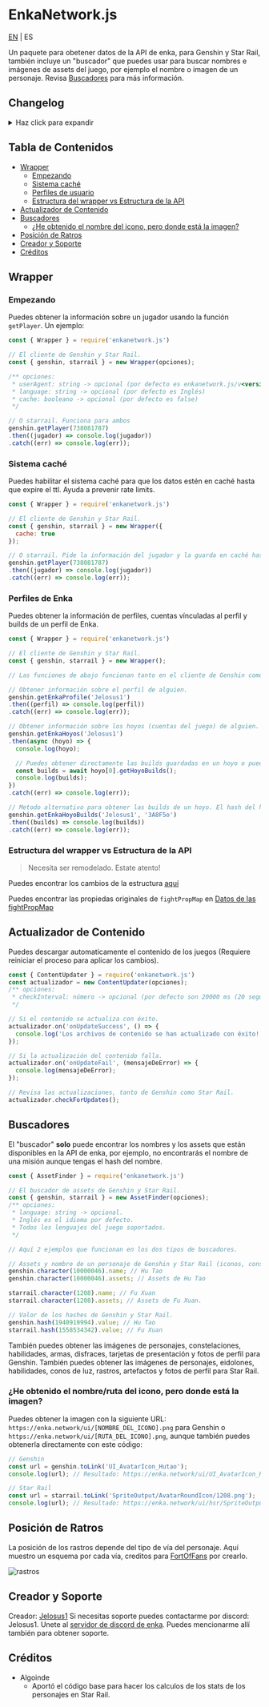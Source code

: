 # EnkaNetwork.js


[EN](/README.md) | ES

Un paquete para obetener datos de la API de enka, para Genshin y Star Rail, también incluye un "buscador" que puedes usar para buscar nombres e imágenes de assets del juego, por ejemplo el nombre o imagen de un personaje. Revisa [Buscadores](#buscadores) para más información.

## Changelog
<details>
  <summary>Haz click para expandir</summary>

	- v2.6.5:
	  - Arreglado el error donde los valores del Salón olvidado y la Memoria del Caos eran incorrectos.
	  - Añadidos los elementos de los personajes en Genshin Impact.
	  - Cambiado como funciona `fhLastFinishedFloor` para añadir los valores del último piso acabado para jarilo vi y el xianzhou luofu. Revisa los cambios importantes (BREAKING_CHANGES.md)
	- v2.6.3:
	  - Añadido el contenido de la versión 1.6 de Star Rail.
	- v2.6.2:
	  - Me he olvidado de incluir algunas propiedades en el json de los hashes de Genshin :)
	- v2.6.1:
	  - Añadido el contenido de la versión 4.3 de Genshin.
	- v2.6.0:
	  - Añadido el calculo de stats de los personajes en Star Rail.
	  - Añadido el contenido de la versión de 1.5 de Star Rail.
	- v2.5.3:
	  - Añadido el contenido de la versión 4.2 de Genshin.
	- v2.5.2:
    - Arreglada la ruta de los iconos de los rastros.
	  - Arreglado un bug sobre las fotos de perfil en Star Rail.
	- v2.5.1:
	  - Añadido el contenido de la versión 1.4 de Star Rail.
	  - Actualizada la estructura de los registros del jugador para que coincida con la API.
	- v2.5.0 (contiene cambios importantes menores (./BREAKING_CHANGES.md#from-v221-to-250)):
	  - Añadido full soporte para la API de Star Rail.
	  - Implementado el nuevo sistema de fotos de perfil de Genshin.
	  - Mejorada la optimización.
	  - Arreglados algunos bugs.
	- v2.2.1:
	  - Añadido el contenido de la versión 4.0.
	  - Arreglado cuando un jugador tenía en su perfil al Viajero sin elemento, tiraría un error.
	  - Arreglada la incorrecta visualización de los assets del Viajero.
	  - Algunos bugs arreglados.
	- v2.1.9:
	  - Añadida barra diagonal al final de los endpoints relacionados con los perfiles de Enka para evitar redirecciones y mejorar la estabilidad de los rate limits.
	- v2.1.8:
	  - Arreglo rápido del problema de cuando un usuario tenía builds de Honkai: Star Rail en el hoyo de su perfil tiraría un error al intentar obtenerlas, el soporte para dichos hoyos vendrá muy pronto.
	- v2.1.7:
	  - Añadido el contenido de la versión 3.8.
	- v2.1.6:
	  - Añadido el contenido de la versión 3.7.
	  - Añadido un parseador para parsear las IDs de los substats de un artefacto: `Wrapper.parseSubstats()`.
	- v2.1.4:
	  - Removido el recargar automático de los archivos porque incrementaría enormemente el tiempo de petición de información de los jugadores.
	- v2.1.3:
	  - Arreglado cuando al usar el método `character()` de la clase **AssetFinder** e introducir la id de personaje de uno de los viajeros con su id de habilidad de elemento tiraraba un error.
	  - Arreglado cuando el actualizador de contenido descargaba los archivos con el contenido incompleto, desembocando en errores.
	  - Ahora no será necesario reiniciar la aplicación cuando los archivos de contenido se descarguen para leer su nuevo contenido.
	  - Si algún archivo caché se corrompe se eliminará automáticamente y se creará uno nuevo con datos frescos.
	  - Ahora puedes borrar el directorio del caché con `CacheHandler.deleteCacheDirectory()`.
	- v2.1.2:
	  - Arreglado cuando el jugador tenía al Viajero/a en el perfil tiraba un error.
	- v2.1.1:
	  - Arreglado el error que mostraba erróneamente el orden de las habilidades de los personajes.
	  - Añadido un buscador de disfraces a `AssetFinder`.
	  - Añadido el contenido de la versión 3.5.
	- v2.1.0 ([Cambios rompedores](/BREAKING_CHANGES.md) desde <v2.0.2):
	  - Implementadas las nuevas rutas y los datos de los perfiles.
	  - Cambia la estructura de los perfiles, revisé la [nueva estructura](/STRUCTURE.md).
	  - Actualizado la estructura del jugador para añadir el campo `owner`.
	  - Arreglado cuando buscas el nombre de un arma devuelve un string vacío.
	  - Arreglados bugs y errores.
	- v2.0.2:
	  - Arreglado cuando el arma del personaje no tiene refinamiento salta un error.
	- v2.0.1:
	  - Cambiada la ruta de peticiones de información del jugador, ya que `/u/<UID>/__data.json` no se usará más y en 2 días dejará de existir.
	  - Eliminado el parametro `key` de la clase **Wrapper** ya que no se necesita más.
	  - Añadida la ruta del perfil del jugador (en caso de exista) a la estructura del jugador.
	- v2.0.0:
	  - La estructura de los datos y alguna estructura del paquete han sido rediseñadas.
	  - Se han juntado las clases `AssetNameFinder` y `AssetImageFinder` en `AssetFinder`.
	  - Añadido un auto actualizador de contenido para el contenido de las nuevas versiones de Genshin Impact.
	  - Añadido un sistema de caché (opcional) para reducir las peticiones a la API de Enka.
	  - Arreglados algunos bugs y errores.
	  - Añadido JSDoc.
	- v1.3.10: 
	  - Archivos del paquete reducidos.
	- v1.3.9:
	  - Añadido el contenido de la versión 3.3 + los idiomas IT y TR.
	- v1.3.6
	  - Añadido el contenido de la versión 3.2.
	  - Ahora puedes acceder a los nombres/imágenes de los assets directamente desde los objetos de personajes, tarjetas, etc.
	- v1.3.0:
	  - Arreglados los talentos de Ayaka y Mona.
	  - Añadido el proudSkillExtraLevelMap faltante.
	  - Añadido soporte para User Agent personalizados en las solicitudes.
	  - Añadido el contenido de la versión 3.1.
	- v1.2.1:
	  - Mejorada la estructura de los datos para un mejor manejo.
	  - Ahora los valores vacíos retornarán arreglos, objetos y strings vacíos en vez de null.
	  - Solucionados algunos bugs.
	  - Añadido soporte para la API de perfiles.
	- v1.1.1:
	  - Añadido el contenido de la versión 3.0.
	  - Añadidas las imágenes gacha de los personajes.
	  - Cambiada la url del CDN de enka.
	- v1.0.1:
	  - Cambiada la URL de peticiones para evitar códigos 301 innecesarios.
</details>

## Tabla de Contenidos
- [Wrapper](#wrapper)
	- [Empezando](#empezando)
	- [Sistema caché](#sistema-caché)
	- [Perfiles de usuario](#perfiles-de-enka)
	- [Estructura del wrapper vs Estructura de la API](#estructura-del-wrapper-vs-estructura-de-la-api)
- [Actualizador de Contenido](#actualizador-de-contenido)
- [Buscadores](#buscadores)
	- [¿He obtenido el nombre del icono, pero donde está la imagen?](#¿he-obtenido-el-nombreruta-del-icono-pero-donde-está-la-imagen)
- [Posición de Ratros](#posición-de-ratros)
- [Creador y Soporte](#creador-y-soporte) 
- [Créditos](#créditos)

## Wrapper

### Empezando
Puedes obtener la información sobre un jugador usando la función `getPlayer`. Un ejemplo:
```js
const { Wrapper } = require('enkanetwork.js')

// El cliente de Genshin y Star Rail.
const { genshin, starrail } = new Wrapper(opciones);

/** opciones:
 * userAgent: string -> opcional (por defecto es enkanetwork.js/v<versión_del_paquete>)
 * language: string -> opcional (por defecto es Inglés)
 * cache: booleano -> opcional (por defecto es false) 
 */

// O starrail. Funciona para ambos
genshin.getPlayer(738081787)
.then((jugador) => console.log(jugador))
.catch((err) => console.log(err));
```

### Sistema caché
Puedes habilitar el sistema caché para que los datos estén en caché hasta que expire el ttl. Ayuda a prevenir rate limits.
```js
const { Wrapper } = require('enkanetwork.js')

// El cliente de Genshin y Star Rail.
const { genshin, starrail } = new Wrapper({
  cache: true
});

// O starrail. Pide la información del jugador y la guarda en caché hasta que el ttl expire.
genshin.getPlayer(738081787)
.then((jugador) => console.log(jugador))
.catch((err) => console.log(err));
```

### Perfiles de Enka
Puedes obtener la información de perfiles, cuentas vínculadas al perfil y builds de un perfil de Enka.
```js
const { Wrapper } = require('enkanetwork.js')

// El cliente de Genshin y Star Rail.
const { genshin, starrail } = new Wrapper();

// Las funciones de abajo funcionan tanto en el cliente de Genshin como en el de Star Rail.

// Obtener información sobre el perfil de alguien.
genshin.getEnkaProfile('Jelosus1')
.then((perfil) => console.log(perfil))
.catch((err) => console.log(err));

// Obtener información sobre los hoyos (cuentas del juego) de alguien. 
genshin.getEnkaHoyos('Jelosus1')
.then(async (hoyo) => {
  console.log(hoyo);

  // Puedes obtener directamente las builds guardadas en un hoyo o puedes usar el metodo fuera de el callback "then".
  const builds = await hoyo[0].getHoyoBuilds();
  console.log(builds);
})
.catch((err) => console.log(err));

// Metodo alternativo para obtener las builds de un hoyo. El hash del hoyo es requerido.
genshin.getEnkaHoyoBuilds('Jelosus1', '3A8F5o')
.then((builds) => console.log(builds))
.catch((err) => console.log(err));
```

### Estructura del wrapper vs Estructura de la API

> Necesita ser remodelado. Estate atento!

Puedes encontrar los cambios de la estructura [aquí](/STRUCTURE.md)

Puedes encontrar las propiedas originales de `fightPropMap` en [Datos de las fightPropMap](https://api.enka.network/#/api_es?id=fightprop)

## Actualizador de Contenido
Puedes descargar automaticamente el contenido de los juegos (Requiere reiniciar el proceso para aplicar los cambios).
```js
const { ContentUpdater } = require('enkanetwork.js')
const actualizador = new ContentUpdater(opciones);
/** opciones:
 * checkInterval: número -> opcional (por defecto son 20000 ms (20 segundos))
 */

// Si el contenido se actualiza con éxito.
actualizador.on('onUpdateSuccess', () => {
  console.log('Los archivos de contenido se han actualizado con éxito!');
});

// Si la actualización del contenido falla.
actualizador.on('onUpdateFail', (mensajeDeError) => {
  console.log(mensajeDeError);
});

// Revisa las actualizaciones, tanto de Genshin como Star Rail.
actualizador.checkForUpdates();
```

## Buscadores
El "buscador" **solo** puede encontrar los nombres y los assets que están disponibles en la API de enka, por ejemplo, no encontrarás el nombre de una misión aunque tengas el hash del nombre.

```js
const { AssetFinder } = require('enkanetwork.js')

// El buscador de assets de Genshin y Star Rail.
const { genshin, starrail } = new AssetFinder(opciones);
/** opciones:
 * language: string -> opcional. 
 * Inglés es el idioma por defecto.
 * Todos los lenguajes del juego soportados.
 */

// Aquí 2 ejemplos que funcionan en los dos tipos de buscadores.

// Assets y nombre de un personaje de Genshin y Star Rail (iconos, constelaciones/eidolones imágenes, etc).
genshin.character(10000046).name; // Hu Tao
genshin.character(10000046).assets; // Assets de Hu Tao

starrail.character(1208).name; // Fu Xuan
starrail.character(1208).assets; // Assets de Fu Xuan.

// Valor de los hashes de Genshin y Star Rail.
genshin.hash(1940919994).value; // Hu Tao
starrail.hash(1558534342).value; // Fu Xuan
```

También puedes obtener las imágenes de personajes, constelaciones, habilidades, armas, disfraces, tarjetas de presentación y fotos de perfil para Genshin. También puedes obtener las imágenes de personajes, eidolones, habilidades, conos de luz, rastros, artefactos y fotos de perfil para Star Rail.

### ¿He obtenido el nombre/ruta del icono, pero donde está la imagen?

Puedes obtener la imagen con la siguiente URL: `https://enka.network/ui/[NOMBRE_DEL_ICONO].png` para Genshin o `https://enka.network/ui/[RUTA_DEL_ICONO].png`, aunque también puedes obtenerla directamente con este código:

```js
// Genshin
const url = genshin.toLink('UI_AvatarIcon_Hutao');
console.log(url); // Resultado: https://enka.network/ui/UI_AvatarIcon_Hutao.png

// Star Rail
const url = starrail.toLink('SpriteOutput/AvatarRoundIcon/1208.png');
console.log(url); // Resultado: https://enka.network/ui/hsr/SpriteOutput/AvatarRoundIcon/1208.png
```

## Posición de Ratros
La posición de los rastros depende del tipo de vía del personaje. Aquí muestro un esquema por cada vía, creditos para [FortOfFans](https://github.com/FortOfFans) por crearlo.

![rastros](./images/Traces.png)

## Creador y Soporte

Creador: [Jelosus1](https://github.com/Jelosus2/)
Si necesitas soporte puedes contactarme por discord: Jelosus1.
Unete al [servidor de discord de enka](https://discord.gg/eUv6gcsjqe). Puedes mencionarme allí también para obtener soporte.

## Créditos

- Algoinde
	- Aportó el código base para hacer los calculos de los stats de los personajes en Star Rail.